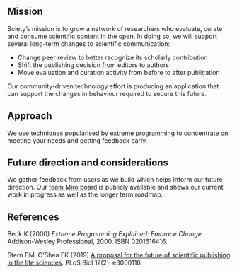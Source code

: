 ## Mission

Sciety’s mission is to grow a network of researchers who evaluate, curate and consume scientific content in the open. In doing so, we will support several long-term changes to scientific communication:

- Change peer review to better recognize its scholarly contribution
- Shift the publishing decision from editors to authors
- Move evaluation and curation activity from before to after publication

Our community-driven technology effort is producing an application that can support the changes in behaviour required to secure this future.

## Approach

We use techniques popularised by [extreme programming](#beck) to concentrate on meeting your needs and getting feedback early.

## Future direction and considerations

We gather feedback from users as we build which helps inform our future direction. Our [team Miro board](https://miro.com/app/board/o9J_ksVfD4E=/) is publicly available and shows our current work in progress as well as the longer term roadmap.

## References

<a name="beck">Beck K (2000)</a> <i>Extreme Programming Explained: Embrace Change</i>.
Addison-Wesley Professional, 2000.
ISBN 0201616416.

<a name="stern-oshea">Stern BM, O’Shea EK (2019)</a> [A proposal for the future of scientific publishing in the life sciences](https://doi.org/10.1371/journal.pbio.3000116). PLoS Biol 17(2): e3000116.